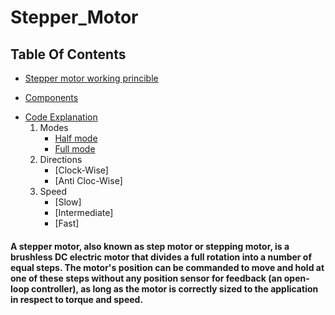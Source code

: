 # Stepper_Motor
## Table Of Contents
 * [Stepper motor working princible](#desc)
 + [Components](#comp)
 - [Code Explanation](#code)
    1. Modes
       - [Half mode](#half) 
       - [Full mode](#full)  
    2. Directions      
       - [Clock-Wise]
       - [Anti Cloc-Wise]
    3. Speed      
       - [Slow]
       - [Intermediate]
       - [Fast]
      

#### A stepper motor, also known as step motor or stepping motor, is a brushless DC electric motor that divides a full rotation into a number of equal steps. The motor's position can be commanded to move and hold at one of these steps without any position sensor for feedback (an open-loop controller), as long as the motor is correctly sized to the application in respect to torque and speed.

